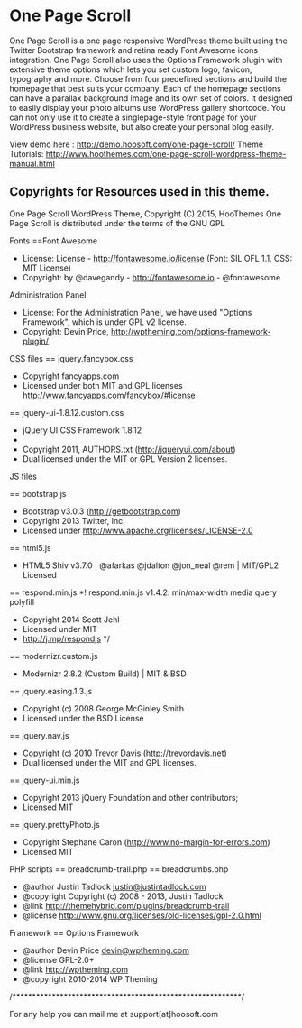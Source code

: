One Page Scroll
============

One Page Scroll is a one page responsive WordPress theme built using the Twitter Bootstrap framework and retina ready Font Awesome icons integration. One Page Scroll also uses the Options Framework plugin with extensive theme options which lets you set custom logo, favicon, typography and more. Choose from four predefined sections and build the homepage that best suits your company. Each of the homepage sections can have a parallax background image and its own set of colors. It designed to easily display your photo albums use WordPress gallery shortcode. You can not only use it to create a singlepage-style front page for your WordPress business website, but also create your personal blog easily.

View demo here : http://demo.hoosoft.com/one-page-scroll/
Theme Tutorials: http://www.hoothemes.com/one-page-scroll-wordpress-theme-manual.html

## Copyrights for Resources used in this theme.

One Page Scroll WordPress Theme, Copyright (C) 2015, HooThemes
One Page Scroll is distributed under the terms of the GNU GPL


Fonts 
 ==Font Awesome
 * License: License - http://fontawesome.io/license (Font: SIL OFL 1.1, CSS: MIT License)
 * Copyright: by @davegandy - http://fontawesome.io - @fontawesome

Administration Panel 
 * License: For the Administration Panel, we have used "Options Framework", which is under GPL v2 license. 
 * Copyright: Devin Price, http://wptheming.com/options-framework-plugin/ 

CSS files
 == jquery.fancybox.css
 * Copyright fancyapps.com
 * Licensed under both MIT and GPL licenses http://www.fancyapps.com/fancybox/#license
 
  == jquery-ui-1.8.12.custom.css
  
 * jQuery UI CSS Framework 1.8.12
 *
 * Copyright 2011, AUTHORS.txt (http://jqueryui.com/about)
 * Dual licensed under the MIT or GPL Version 2 licenses.
 
 
JS files

 == bootstrap.js
 * Bootstrap v3.0.3 (http://getbootstrap.com)
 * Copyright 2013 Twitter, Inc.
 * Licensed under http://www.apache.org/licenses/LICENSE-2.0

== html5.js
 * HTML5 Shiv v3.7.0 | @afarkas @jdalton @jon_neal @rem | MIT/GPL2 Licensed

 == respond.min.js
 *! respond.min.js v1.4.2: min/max-width media query polyfill
 * Copyright 2014 Scott Jehl
 * Licensed under MIT
 * http://j.mp/respondjs */

== modernizr.custom.js
 * Modernizr 2.8.2 (Custom Build) | MIT & BSD

== jquery.easing.1.3.js
 * Copyright (c) 2008 George McGinley Smith
 * Licensed under the BSD License
 
 == jquery.nav.js
 * Copyright (c) 2010 Trevor Davis (http://trevordavis.net)
 * Dual licensed under the MIT and GPL licenses.
 
 == jquery-ui.min.js
 * Copyright 2013 jQuery Foundation and other contributors;
 * Licensed MIT
 
 == jquery.prettyPhoto.js
  * Copyright Stephane Caron (http://www.no-margin-for-errors.com)
 * Licensed MIT
 
PHP scripts
 == breadcrumb-trail.php
 == breadcrumbs.php
 * @author Justin Tadlock <justin@justintadlock.com>
 * @copyright Copyright (c) 2008 - 2013, Justin Tadlock
 * @link http://themehybrid.com/plugins/breadcrumb-trail
 * @license http://www.gnu.org/licenses/old-licenses/gpl-2.0.html

Framework
== Options Framework
 * @author    Devin Price <devin@wptheming.com>
 * @license   GPL-2.0+
 * @link      http://wptheming.com
 * @copyright 2010-2014 WP Theming

/**********************************************************/

For any help you can mail me at support[at]hoosoft.com

